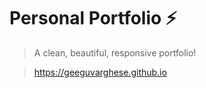 # Personal Portfolio ⚡️ 
> A clean, beautiful, responsive portfolio!

> https://geeguvarghese.github.io
